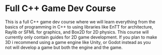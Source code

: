 # Full C++ Game Dev Course
This is a full C++ game dev course where we will learn everything from the basics of programming in C++ to using libraries like EnTT for architecture, Raylib or SFML for graphics, and Box2D for 2D physics. This course will currently only contain guides for 2D game development. If you plan to make 3D i recommend using a game engine like Unity, or Godot instead as you not will develop a game but both the engine and the game.